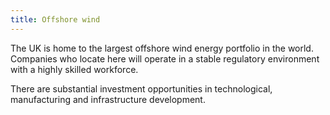 ```yaml
---
title: Offshore wind
---
```

The UK is home to the largest offshore wind energy portfolio in the world. Companies who locate here will operate in a stable regulatory environment with a highly skilled workforce. 

There are substantial investment opportunities in technological, manufacturing and infrastructure development. 
